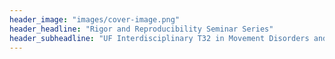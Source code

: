 ```yaml
---
header_image: "images/cover-image.png"
header_headline: "Rigor and Reproducibility Seminar Series"
header_subheadline: "UF Interdisciplinary T32 in Movement Disorders and Neurorestoration"
---
```

